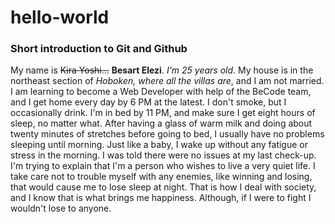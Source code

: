 # hello-world
### Short introduction to Git and Github 

My name is ~~Kira Yoshi...~~ **Besart Elezi**. *I'm 25 years old*. My house is in the northeast section of *Hoboken, where all the villas are*, and I am not married. I am learning to become a Web Developer with help of the BeCode team, and I get home every day by 6 PM at the latest. I don't smoke, but I occasionally drink. I'm in bed by 11 PM, and make sure I get eight hours of sleep, no matter what. After having a glass of warm milk and doing about twenty minutes of stretches before going to bed, I usually have no problems sleeping until morning. Just like a baby, I wake up without any fatigue or stress in the morning. I was told there were no issues at my last check-up. I'm trying to explain that I'm a person who wishes to live a very quiet life. I take care not to trouble myself with any enemies, like winning and losing, that would cause me to lose sleep at night. That is how I deal with society, and I know that is what brings me happiness. Although, if I were to fight I wouldn't lose to anyone.
